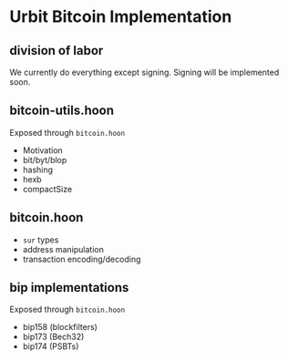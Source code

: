 # Urbit Bitcoin Implementation

## division of labor
We currently do everything except signing.
Signing will be implemented soon.

## bitcoin-utils.hoon
Exposed through `bitcoin.hoon`
- Motivation
- bit/byt/blop
- hashing
- hexb
- compactSize

## bitcoin.hoon
- `sur` types
- address manipulation
- transaction encoding/decoding

## bip implementations
Exposed through `bitcoin.hoon`
- bip158 (blockfilters)
- bip173 (Bech32)
- bip174 (PSBTs)
